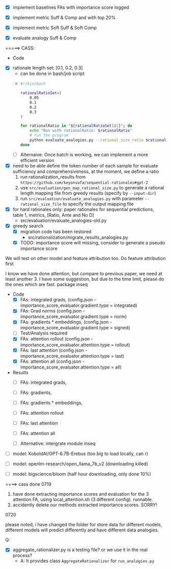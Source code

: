 - [x] implement baselines FAs with importance score logged
- [x] implement metric Suff & Comp and with top 20%
- [x] implement metric Soft Suff & Soft Comp

- [x] evaluate analogy Suff & Comp




 =====> CASS: 
- Code
- [x] rationale length set: [0.1, 0.2, 0.3]
  - can be done in bash/job script
  - ```sh
    #!/bin/bash

    rationalRatioSet=(
        0.05
        0.1
        0.2
        0.3
    )

    for rationalRatio in "${rationalRatioSet[@]}"; do
        echo "Run with rationalRatio: $rationalRatio"
        # run the program
        python evaluate_analogies.py --rational_size_ratio $rationalRatio --eva_output_dir "<specify dir>"
    done

    ```
  - [ ] Alternaive: Once batch is working, we can implement a more efficient version
- [x] need to be able define the token number of each sample for evaluate sufficiency and comprehensiveness, at the moment, we define a ratio
  1. run rationalization_results from `https://github.com/keyonvafa/sequential-rationales#gpt-2`
  2. use `src/evaluation/gen_map_rational_size.py` to generate a rational length mapping file from greedy results (specify by `--input-dir`)
  3. run `src/evaluation/evaluate_analogies.py` with parameter `--rational_size_file` to specify the output mapping file
- [x] for hard rationales only: paper rationales for sequential predictions, table 1, metrics, [Ratio, Ante and No D]
  - src/evaluation/evaluate_analogies-old.py
- [x] greedy search
  - [x] migration code has been restored
    - src/rationalization/migrate_results_analogies.py
  - [x] TODO: importance score will missing, consider to generate a pseudo importance score

We will test on other model and feature attribution too. Do feature attribution first



I know we have done attention, but compare to previous paper, we need at least another 3. I have some suggestion, but due to the time limit, please do the ones which are fast. package inseq


- Code
  - [x] FAs: integrated grads, (config.json - importance_score_evaluator.gradient.type = integrated)
  - [x] FAs: Grad norms (config.json - importance_score_evaluator.gradient.type = norm)
  - [x] FAs: gradients * embeddings, (config.json - importance_score_evaluator.gradient.type = signed)
  - [ ] Test/Analysis required
  - [x] FAs: attention rollout (config.json - importance_score_evaluator.attention.type = rollout)
  - [x] FAs: last attention (config.json - importance_score_evaluator.attention.type = last)
  - [x] FAs: attention all (config.json - importance_score_evaluator.attention.type = all)
  <!-- - [ ] Alternative: intergrate module inseq -->
- Results
  - [ ] FAs: integrated grads, 
  - [ ] FAs: gradients, 
  - [ ] FAs: gradients * embeddings, 
  - [ ] FAs: attention rollout
  - [ ] FAs: last attention
  - [ ] FAs: attention all
  - [ ] Alternative: intergrate module inseq





- [ ] model: KoboldAI/OPT-6.7B-Erebus (too big to load locally, can r)
- [ ] model: openlm-research/open_llama_7b_v2 (downloading killed)
- [ ] model: bigscience/bloom (half hour downloading, only done 10%)



====> cass done
0719
1. have done extracting importance scores and evaluation for the 3 attention FA, using local_attention.sh (3 different config). runnable. 
2. accidently delete our methods extracted importance scores. SORRY!


0720

please noted, i have changed the folder for store data for different models, different models will predict differently and have different data analogies.

Q: 

  - [x] aggregate_rationalizer.py is a testing file? or we use it in the real process?
    - A: It provides class `AggregateRationalizer` for `run_analogies.py`
